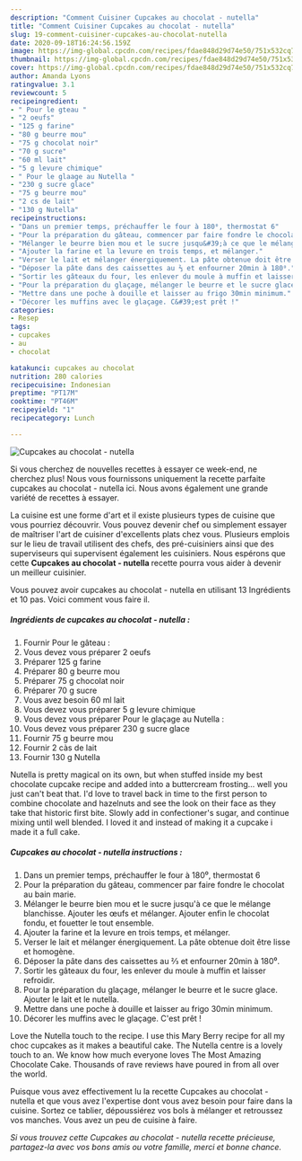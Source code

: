 ```yaml
---
description: "Comment Cuisiner Cupcakes au chocolat - nutella"
title: "Comment Cuisiner Cupcakes au chocolat - nutella"
slug: 19-comment-cuisiner-cupcakes-au-chocolat-nutella
date: 2020-09-18T16:24:56.159Z
image: https://img-global.cpcdn.com/recipes/fdae848d29d74e50/751x532cq70/cupcakes-au-chocolat-nutella-photo-principale-de-la-recette.jpg
thumbnail: https://img-global.cpcdn.com/recipes/fdae848d29d74e50/751x532cq70/cupcakes-au-chocolat-nutella-photo-principale-de-la-recette.jpg
cover: https://img-global.cpcdn.com/recipes/fdae848d29d74e50/751x532cq70/cupcakes-au-chocolat-nutella-photo-principale-de-la-recette.jpg
author: Amanda Lyons
ratingvalue: 3.1
reviewcount: 5
recipeingredient:
- " Pour le gteau "
- "2 oeufs"
- "125 g farine"
- "80 g beurre mou"
- "75 g chocolat noir"
- "70 g sucre"
- "60 ml lait"
- "5 g levure chimique"
- " Pour le glaage au Nutella "
- "230 g sucre glace"
- "75 g beurre mou"
- "2 cs de lait"
- "130 g Nutella"
recipeinstructions:
- "Dans un premier temps, préchauffer le four à 180⁰, thermostat 6"
- "Pour la préparation du gâteau, commencer par faire fondre le chocolat au bain marie."
- "Mélanger le beurre bien mou et le sucre jusqu&#39;à ce que le mélange blanchisse. Ajouter les œufs et mélanger. Ajouter enfin le chocolat fondu, et fouetter le tout ensemble."
- "Ajouter la farine et la levure en trois temps, et mélanger."
- "Verser le lait et mélanger énergiquement. La pâte obtenue doit être lisse et homogène."
- "Déposer la pâte dans des caissettes au ⅔ et enfourner 20min à 180⁰."
- "Sortir les gâteaux du four, les enlever du moule à muffin et laisser refroidir."
- "Pour la préparation du glaçage, mélanger le beurre et le sucre glace. Ajouter le lait et le nutella."
- "Mettre dans une poche à douille et laisser au frigo 30min minimum."
- "Décorer les muffins avec le glaçage. C&#39;est prêt !"
categories:
- Resep
tags:
- cupcakes
- au
- chocolat

katakunci: cupcakes au chocolat 
nutrition: 280 calories
recipecuisine: Indonesian
preptime: "PT17M"
cooktime: "PT46M"
recipeyield: "1"
recipecategory: Lunch

---
```



![Cupcakes au chocolat - nutella](https://img-global.cpcdn.com/recipes/fdae848d29d74e50/751x532cq70/cupcakes-au-chocolat-nutella-photo-principale-de-la-recette.jpg)

Si vous cherchez de nouvelles recettes à essayer ce week-end, ne cherchez plus! Nous vous fournissons uniquement la recette parfaite cupcakes au chocolat - nutella ici. Nous avons également une grande variété de recettes à essayer.

La cuisine est une forme d'art et il existe plusieurs types de cuisine que vous pourriez découvrir. Vous pouvez devenir chef ou simplement essayer de maîtriser l'art de cuisiner d'excellents plats chez vous. Plusieurs emplois sur le lieu de travail utilisent des chefs, des pré-cuisiniers ainsi que des superviseurs qui supervisent également les cuisiniers. Nous espérons que cette <strong> Cupcakes au chocolat - nutella </strong> recette pourra vous aider à devenir un meilleur cuisinier.

<!--inarticleads1-->

Vous pouvez avoir cupcakes au chocolat - nutella en utilisant 13 Ingrédients et 10 pas. Voici comment vous faire il.

##### Ingrédients de cupcakes au chocolat - nutella :

1. Fournir  Pour le gâteau :
1. Vous devez vous préparer 2 oeufs
1. Préparer 125 g farine
1. Préparer 80 g beurre mou
1. Préparer 75 g chocolat noir
1. Préparer 70 g sucre
1. Vous avez besoin 60 ml lait
1. Vous devez vous préparer 5 g levure chimique
1. Vous devez vous préparer  Pour le glaçage au Nutella :
1. Vous devez vous préparer 230 g sucre glace
1. Fournir 75 g beurre mou
1. Fournir 2 càs de lait
1. Fournir 130 g Nutella


Nutella is pretty magical on its own, but when stuffed inside my best chocolate cupcake recipe and added into a buttercream frosting… well you just can&#39;t beat that. I&#39;d love to travel back in time to the first person to combine chocolate and hazelnuts and see the look on their face as they take that historic first bite. Slowly add in confectioner&#39;s sugar, and continue mixing until well blended. I loved it and instead of making it a cupcake i made it a full cake. 

<!--inarticleads2-->

##### Cupcakes au chocolat - nutella instructions :

1. Dans un premier temps, préchauffer le four à 180⁰, thermostat 6
1. Pour la préparation du gâteau, commencer par faire fondre le chocolat au bain marie.
1. Mélanger le beurre bien mou et le sucre jusqu&#39;à ce que le mélange blanchisse. Ajouter les œufs et mélanger. Ajouter enfin le chocolat fondu, et fouetter le tout ensemble.
1. Ajouter la farine et la levure en trois temps, et mélanger.
1. Verser le lait et mélanger énergiquement. La pâte obtenue doit être lisse et homogène.
1. Déposer la pâte dans des caissettes au ⅔ et enfourner 20min à 180⁰.
1. Sortir les gâteaux du four, les enlever du moule à muffin et laisser refroidir.
1. Pour la préparation du glaçage, mélanger le beurre et le sucre glace. Ajouter le lait et le nutella.
1. Mettre dans une poche à douille et laisser au frigo 30min minimum.
1. Décorer les muffins avec le glaçage. C&#39;est prêt !


Love the Nutella touch to the recipe. I use this Mary Berry recipe for all my choc cupcakes as it makes a beautiful cake. The Nutella centre is a lovely touch to an. We know how much everyone loves The Most Amazing Chocolate Cake. Thousands of rave reviews have poured in from all over the world. 

<!--inarticleads1-->

<p>
Puisque vous avez effectivement lu la recette Cupcakes au chocolat - nutella et que vous avez l'expertise dont vous avez besoin pour faire dans la cuisine. Sortez ce tablier, dépoussiérez vos bols à mélanger et retroussez vos manches. Vous avez un peu de cuisine à faire.
</p>

<p>
<i>Si vous trouvez cette Cupcakes au chocolat - nutella recette précieuse, partagez-la avec vos bons amis ou votre famille, merci et bonne chance.</i>
</p>
